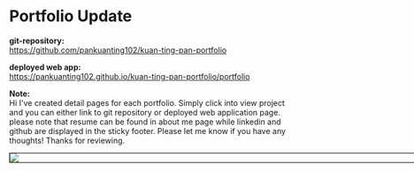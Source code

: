 # Portfolio Update

<b>git-repository:</b>
<br>https://github.com/pankuanting102/kuan-ting-pan-portfolio

<b>deployed web app:</b>
<br>https://pankuanting102.github.io/kuan-ting-pan-portfolio/portfolio

<b>Note:</b>
<br>Hi I've created detail pages for each portfolio. Simply click into view project and you can either link to git repository or deployed web application page. please note that resume can be found in about me page while linkedin and github are displayed in the sticky footer. Please let me know if you have any thoughts! Thanks for reviewing.

<div style="width: 90vw; margin: auto; border: 1px black solid">
<img src="https://github.com/pankuanting102/kuan-ting-pan-portfolio/blob/master/Assets/Sep-30-2020%2001-15-54.gif?raw=true">
</div>